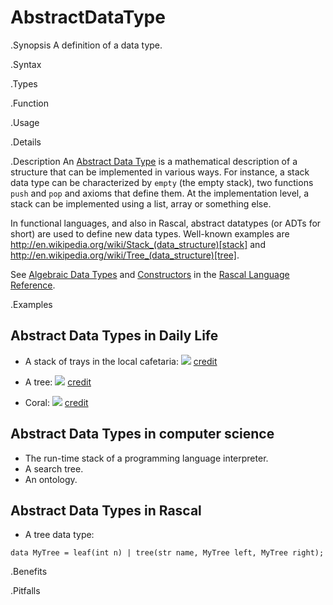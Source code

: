 # AbstractDataType

.Synopsis
A definition of a data type.

.Syntax

.Types

.Function
       
.Usage

.Details

.Description
An [Abstract Data Type](http://en.wikipedia.org/wiki/Abstract_data_type) is a mathematical description of a structure
that can be implemented in various ways. For instance, a stack data type can be characterized by `empty` (the empty stack),
two functions `push` and `pop` and axioms that define them. At the implementation level, a stack
can be implemented using a list, array or something else.

In functional languages, and also in Rascal, abstract datatypes (or ADTs for short)
are used to define new data types. Well-known examples are http://en.wikipedia.org/wiki/Stack_(data_structure)[stack] and http://en.wikipedia.org/wiki/Tree_(data_structure)[tree].

See [Algebraic Data Types]((Rascal:Declarations-AlgebraicDataType)) and 
[Constructors]((Rascal:Values-Constructor)) in the [Rascal Language Reference]((Rascal)).

.Examples

## Abstract Data Types in Daily Life

*  A stack of trays in the local cafetaria: ![]((dispenser.jpg))
   [credit](http://www.thermo-box.co.uk/fimi-food-transport-and-handling-products/self-levelling-heated-and-unheated-plate-and-tray-systems.html)

*  A tree:
   ![]((tree.jpg))
   [credit](http://free-extras.com/images/tree-569.htm)

*  Coral:
   ![]((coral.jpg))
   [credit](http://blog.enn.com/?p=476)


## Abstract Data Types in computer science

*  The run-time stack of a programming language interpreter.
*  A search tree.
*  An ontology.


## Abstract Data Types in Rascal

*  A tree data type:
```rascal
data MyTree = leaf(int n) | tree(str name, MyTree left, MyTree right);
```

.Benefits

.Pitfalls


